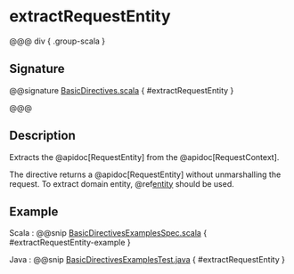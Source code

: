 # extractRequestEntity

@@@ div { .group-scala }

## Signature

@@signature [BasicDirectives.scala](/pekko-http/src/main/scala/akka/http/scaladsl/server/directives/BasicDirectives.scala) { #extractRequestEntity }

@@@

## Description

Extracts the @apidoc[RequestEntity] from the @apidoc[RequestContext].

The directive returns a @apidoc[RequestEntity] without unmarshalling the request. To extract domain entity,
@ref[entity](../marshalling-directives/entity.md) should be used.

## Example

Scala
:  @@snip [BasicDirectivesExamplesSpec.scala](/docs/src/test/scala/docs/http/scaladsl/server/directives/BasicDirectivesExamplesSpec.scala) { #extractRequestEntity-example }

Java
:  @@snip [BasicDirectivesExamplesTest.java](/docs/src/test/java/docs/http/javadsl/server/directives/BasicDirectivesExamplesTest.java) { #extractRequestEntity }

